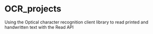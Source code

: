 # OCR_projects
Using the Optical character recognition client library to read printed and handwritten text with the Read API
